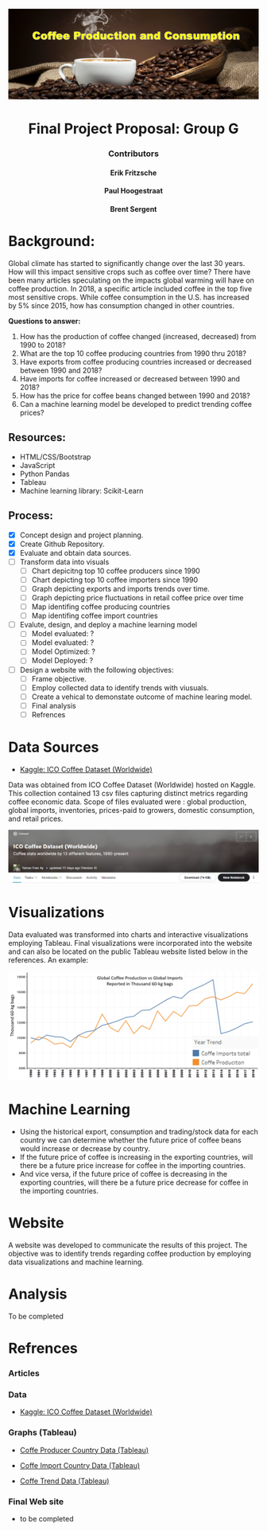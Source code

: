 
<b><div align = "center">![cover_art.png](images/cover_art.png)</div></b>

<h1><b><div align = "center">Final Project Proposal: Group G</div></b></h1>
<h3><b><div align = "center">Contributors</div></b></h3>
<h4><b><div align = "center">Erik Fritzsche</div></b></h4>
<h4><b><div align = "center">Paul Hoogestraat</div></b></h4>
<h4><b><div align = "center">	Brent Sergent</div></b></h4>



# Background:
Global climate has started to significantly change over the last 30 years. How will this impact sensitive crops such as coffee over time? There have been many articles speculating on the impacts global warming will have on coffee production. In 2018, a specific article included coffee in the top five most sensitive crops. While coffee consumption in the U.S. has increased by 5% since 2015, how has consumption changed in other countries.


<b>Questions to answer:</b>
1.	How has the production of coffee changed (increased, decreased) from 1990 to 2018?
2.	What are the top 10 coffee producing countries from 1990 thru 2018?
3.	Have exports from coffee producing countries increased or decreased between 1990 and 2018?
4.	Have imports for coffee increased or decreased between 1990 and 2018?
5.	How has the price for coffee beans changed between 1990 and 2018?
6.	Can a machine learning model be developed to predict trending coffee prices?

## Resources:
-	HTML/CSS/Bootstrap
-	JavaScript	
-	Python Pandas
-	Tableau
-	Machine learning library: Scikit-Learn

## Process: 
- [x] Concept design and project planning.
- [x] Create Github Repository.
- [x] Evaluate and obtain data sources.
- [ ] Transform data into visuals
  - [ ] Chart depicitng top 10 coffee producers since 1990
  - [ ] Chart depicting top 10 coffee importers since 1990
  - [ ] Graph depicting exports and imports trends over time.
  - [ ] Graph depicting price fluctuations in retail coffee price over time
  - [ ] Map identifing coffee producing countries
  - [ ] Map identifing coffee import countries  
- [ ] Evalute, design, and deploy a machine learning model
  - [ ] Model evaluated: ?
  - [ ] Model evaluated: ?
  - [ ] Model Optimized: ?
  - [ ] Model Deployed: ?
- [ ] Design a website with the following objectives:
  - [ ] Frame objective. 
  - [ ] Employ collected data to identify trends with viusuals.
  - [ ] Create a vehical to demonstate outcome of machine learing model.
  - [ ] Final analysis
  - [ ] Refrences

# Data Sources
* [Kaggle: ICO Coffee Dataset (Worldwide)](https://www.kaggle.com/yamaerenay/ico-coffee-dataset-worldwide)

Data was obtained from ICO Coffee Dataset (Worldwide) hosted on Kaggle. This collection contained 13 csv files capturing distinct metrics regarding coffee economic data. Scope of files evaluated were : global production, global imports, inventories, prices-paid to growers, domestic consumption, and  retail prices.
<b><div align = "center">![kaggle_Coffe_data_header.png](images/kaggle_Coffe_data_header.png)</div></b>
# Visualizations
Data evaluated was transformed into charts and interactive visualizations employing Tableau. Final visualizations were incorporated into the website and can also be located on the public Tableau website listed below in the references. An example:

![historical_import_production_coffe.png](images/graphs/historical_import_production_coffe.png)

# Machine Learning
*	Using the historical export, consumption and trading/stock data for each country we can determine whether the future price of coffee beans would increase or decrease by country.
*	If the future price of coffee is increasing in the exporting countries, will there be a future price increase for coffee in the importing countries.
*	And vice versa, if the future price of coffee is decreasing in the exporting countries, will there be a future price decrease for coffee in the importing countries.
# Website
A website was developed to communicate the results of this project. The objective was to identify trends regarding coffee production by employing data visualizations and machine learning.


# Analysis

To be completed

# Refrences

### Articles

### Data
* [Kaggle: ICO Coffee Dataset (Worldwide)](https://www.kaggle.com/yamaerenay/ico-coffee-dataset-worldwide)

### Graphs (Tableau)
* [Coffe Producer Country Data (Tableau)](https://public.tableau.com/profile/paul.hoogestraat#!/vizhome/coffe_prodiuction_2021P3/Dashboard1?publish=yes)

* [Coffe Import Country Data (Tableau)](https://public.tableau.com/profile/paul.hoogestraat#!/vizhome/Coffe_Import_2021P3/CoffeImport?publish=yes	)

* [Coffe Trend Data (Tableau)](https://public.tableau.com/profile/paul.hoogestraat#!/vizhome/coffe_trendlines_2021P3/coffe?publish=yes)

### Final Web site
* to be completed



